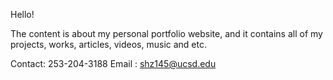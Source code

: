 Hello!

The content is about my personal portfolio website, and it contains all of my projects, works, articles, videos, music and etc. 

Contact: 253-204-3188
Email : shz145@ucsd.edu
